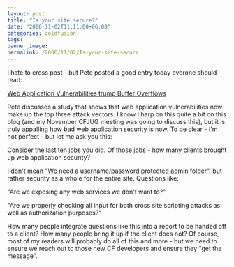 ```yaml
---
layout: post
title: "Is your site secure?"
date: "2006-11-02T11:11:00+06:00"
categories: coldfusion 
tags: 
banner_image: 
permalink: /2006/11/02/Is-your-site-secure
---
```


I hate to cross post - but Pete posted a good entry today everone should read:

<a href="http://www.petefreitag.com/item/593.cfm">Web Application Vulnerabilities trump Buffer Overflows</a>

Pete discusses a study that shows that web application vulnerabilities now make up the top three attack vectors. I know I harp on this quite a bit on this blog (and my November CFJUG meeting was going to discuss this), but it is truly appalling how bad web application security is now. To be clear - I'm not perfect - but let me ask you this:

Consider the last ten jobs you did. Of those jobs - how many clients brought up web application security?

I don't mean "We need a username/password protected admin folder", but rather security as a whole for the entire site. Questions like:

"Are we exposing any web services we don't want to?"

"Are we properly checking all input for both cross site scripting attacks as well as authorization purposes?"

How many people integrate questions like this into a report to be handed off to a client? How many people bring it up if the client does not? Of course, most of my readers will probably do all of this and more - but we need to ensure we reach out to those new CF developers and ensure they "get the message".